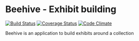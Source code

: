 # Beehive - Exhibit building

[![Build Status](https://travis-ci.org/ndlib/beehive.svg?branch=master)](https://travis-ci.org/ndlib/beehive)
[![Coverage Status](https://img.shields.io/coveralls/ndlib/beehive.svg)](https://coveralls.io/r/ndlib/beehive)
[![Code Climate](https://codeclimate.com/github/ndlib/beehive/badges/gpa.svg)](https://codeclimate.com/github/ndlib/beehive)

Beehive is an application to build exhibits around a collection
